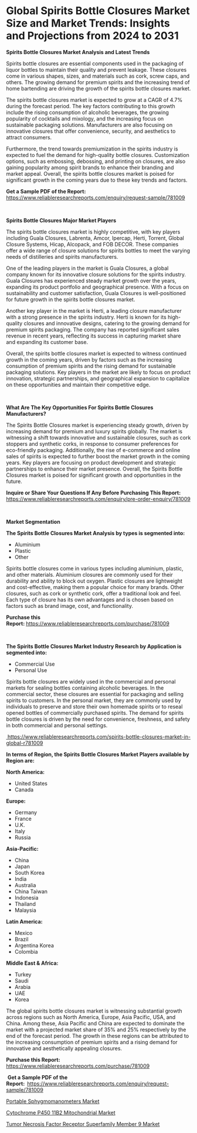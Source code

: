 <p><h1>Global Spirits Bottle Closures Market Size and Market Trends: Insights and Projections from 2024 to 2031</h1></p><p><strong>Spirits Bottle Closures Market Analysis and Latest Trends</strong></p>
<p><p>Spirits bottle closures are essential components used in the packaging of liquor bottles to maintain their quality and prevent leakage. These closures come in various shapes, sizes, and materials such as cork, screw caps, and others. The growing demand for premium spirits and the increasing trend of home bartending are driving the growth of the spirits bottle closures market.</p><p>The spirits bottle closures market is expected to grow at a CAGR of 4.7% during the forecast period. The key factors contributing to this growth include the rising consumption of alcoholic beverages, the growing popularity of cocktails and mixology, and the increasing focus on sustainable packaging solutions. Manufacturers are also focusing on innovative closures that offer convenience, security, and aesthetics to attract consumers.</p><p>Furthermore, the trend towards premiumization in the spirits industry is expected to fuel the demand for high-quality bottle closures. Customization options, such as embossing, debossing, and printing on closures, are also gaining popularity among spirit brands to enhance their branding and market appeal. Overall, the spirits bottle closures market is poised for significant growth in the coming years due to these key trends and factors.</p></p>
<p><strong>Get a Sample PDF of the Report:&nbsp;</strong> <a href="https://www.reliableresearchreports.com/enquiry/request-sample/781009">https://www.reliableresearchreports.com/enquiry/request-sample/781009</a></p>
<p>&nbsp;</p>
<p><strong>Spirits Bottle Closures Major Market Players</strong></p>
<p><p>The spirits bottle closures market is highly competitive, with key players including Guala Closures, Labrenta, Amcor, Ipercap, Herti, Torrent, Global Closure Systems, Hicap, Alcopack, and FOB DECOR. These companies offer a wide range of closure solutions for spirits bottles to meet the varying needs of distilleries and spirits manufacturers.</p><p>One of the leading players in the market is Guala Closures, a global company known for its innovative closure solutions for the spirits industry. Guala Closures has experienced steady market growth over the years, expanding its product portfolio and geographical presence. With a focus on sustainability and customer satisfaction, Guala Closures is well-positioned for future growth in the spirits bottle closures market.</p><p>Another key player in the market is Herti, a leading closure manufacturer with a strong presence in the spirits industry. Herti is known for its high-quality closures and innovative designs, catering to the growing demand for premium spirits packaging. The company has reported significant sales revenue in recent years, reflecting its success in capturing market share and expanding its customer base.</p><p>Overall, the spirits bottle closures market is expected to witness continued growth in the coming years, driven by factors such as the increasing consumption of premium spirits and the rising demand for sustainable packaging solutions. Key players in the market are likely to focus on product innovation, strategic partnerships, and geographical expansion to capitalize on these opportunities and maintain their competitive edge.</p></p>
<p>&nbsp;</p>
<p><strong>What Are The Key Opportunities For Spirits Bottle Closures Manufacturers?</strong></p>
<p><p>The Spirits Bottle Closures market is experiencing steady growth, driven by increasing demand for premium and luxury spirits globally. The market is witnessing a shift towards innovative and sustainable closures, such as cork stoppers and synthetic corks, in response to consumer preferences for eco-friendly packaging. Additionally, the rise of e-commerce and online sales of spirits is expected to further boost the market growth in the coming years. Key players are focusing on product development and strategic partnerships to enhance their market presence. Overall, the Spirits Bottle Closures market is poised for significant growth and opportunities in the future.</p></p>
<p><strong>Inquire or Share Your Questions If Any Before Purchasing This Report:</strong> <a href="https://www.reliableresearchreports.com/enquiry/pre-order-enquiry/781009">https://www.reliableresearchreports.com/enquiry/pre-order-enquiry/781009</a></p>
<p>&nbsp;</p>
<p><strong>Market Segmentation</strong></p>
<p><strong>The Spirits Bottle Closures Market Analysis by types is segmented into:</strong></p>
<p><ul><li>Aluminium</li><li>Plastic</li><li>Other</li></ul></p>
<p><p>Spirits bottle closures come in various types including aluminium, plastic, and other materials. Aluminium closures are commonly used for their durability and ability to block out oxygen. Plastic closures are lightweight and cost-effective, making them a popular choice for many brands. Other closures, such as cork or synthetic cork, offer a traditional look and feel. Each type of closure has its own advantages and is chosen based on factors such as brand image, cost, and functionality.</p></p>
<p><strong>Purchase this Report:&nbsp;</strong><a href="https://www.reliableresearchreports.com/purchase/781009">https://www.reliableresearchreports.com/purchase/781009</a></p>
<p>&nbsp;</p>
<p><strong>The Spirits Bottle Closures Market Industry Research by Application is segmented into:</strong></p>
<p><ul><li>Commercial Use</li><li>Personal Use</li></ul></p>
<p><p>Spirits bottle closures are widely used in the commercial and personal markets for sealing bottles containing alcoholic beverages. In the commercial sector, these closures are essential for packaging and selling spirits to customers. In the personal market, they are commonly used by individuals to preserve and store their own homemade spirits or to reseal opened bottles of commercially purchased spirits. The demand for spirits bottle closures is driven by the need for convenience, freshness, and safety in both commercial and personal settings.</p></p>
<p><a href="https://www.reliableresearchreports.com/spirits-bottle-closures-market-in-global-r781009">&nbsp;https://www.reliableresearchreports.com/spirits-bottle-closures-market-in-global-r781009</a></p>
<p><strong>In terms of Region, the Spirits Bottle Closures Market Players available by Region are:</strong></p>
<p>
    <p> <strong> North America: </strong>
        <ul>
            <li>United States</li>
            <li>Canada</li>
        </ul>
        </p> 
    <p> <strong> Europe: </strong>
        <ul>
            <li>Germany</li>
            <li>France</li>
            <li>U.K.</li>
            <li>Italy</li>
            <li>Russia</li>
        </ul>
        </p> 
    <p> <strong> Asia-Pacific: </strong>
        <ul>
            <li>China</li>
            <li>Japan</li>
            <li>South Korea</li>
            <li>India</li>
            <li>Australia</li>
            <li>China Taiwan</li>
            <li>Indonesia</li>
            <li>Thailand</li>
            <li>Malaysia</li>
        </ul>
        </p> 
    <p> <strong> Latin America: </strong>
        <ul>
            <li>Mexico</li>
            <li>Brazil</li>
            <li>Argentina Korea</li>
            <li>Colombia</li>
        </ul>
        </p> 
    <p> <strong> Middle East & Africa: </strong>
        <ul>
            <li>Turkey</li>
            <li>Saudi</li>
            <li>Arabia</li>
            <li>UAE</li>
            <li>Korea</li>
        </ul>
    </p>
    </p>
<p><p>The global spirits bottle closures market is witnessing substantial growth across regions such as North America, Europe, Asia Pacific, USA, and China. Among these, Asia Pacific and China are expected to dominate the market with a projected market share of 35% and 25% respectively by the end of the forecast period. The growth in these regions can be attributed to the increasing consumption of premium spirits and a rising demand for innovative and aesthetically appealing closures.</p></p>
<p><strong>Purchase this Report: </strong><a href="https://www.reliableresearchreports.com/purchase/781009">https://www.reliableresearchreports.com/purchase/781009</a></p>
<p>&nbsp;<strong>Get a Sample PDF of the Report:&nbsp;&nbsp;</strong><a href="https://www.reliableresearchreports.com/enquiry/request-sample/781009">https://www.reliableresearchreports.com/enquiry/request-sample/781009</a></p>
<p><strong></strong></p>
<p><p><a href="https://view.publitas.com/reportprime-1/global-portable-sphygmomanometers-market-size-share-analysis-by-product-type-by-application-by-region-forecasts-2024-2031/">Portable Sphygmomanometers Market</a></p><p><a href="https://github.com/sifatuddin25/Market-Research-Report-List-1/blob/main/cytochrome-p450-11b2-mitochondrial-market.md">Cytochrome P450 11B2 Mitochondrial Market</a></p><p><a href="https://github.com/alexxisgm/Market-Research-Report-List-1/blob/main/tumor-necrosis-factor-receptor-superfamily-member-9-market.md">Tumor Necrosis Factor Receptor Superfamily Member 9 Market</a></p></p>